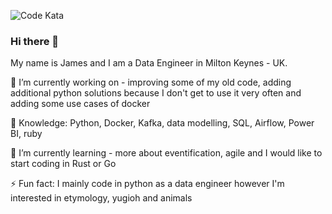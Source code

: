 ![Code Kata](https://www.codewars.com/users/TheRockerfly/badges/small)

### Hi there 👋
My name is James and I am a Data Engineer in Milton Keynes - UK. 

🔭 I’m currently working on - improving some of my old code, adding additional python solutions because I don't get to use it very often and adding some use cases of docker

📖 Knowledge: Python, Docker, Kafka, data modelling, SQL, Airflow, Power BI, ruby

🌱 I’m currently learning - more about eventification, agile and I would like to start coding in Rust or Go

⚡ Fun fact: I mainly code in python as a data engineer however I'm interested in etymology, yugioh and animals

